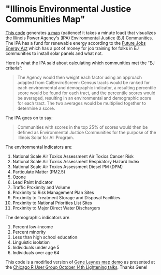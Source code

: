 # "Illinois Environmental Justice Communities Map"

[This code](https://github.com/TroyHernandez/IL_EJ_map) generates [a map](https://troyhernandez.shinyapps.io/IL_EJ_map/) (patience! it takes a minute load) that visualizes the Illinois Power Agency's (IPA) Environmental Justice (EJ) Communities.  The IPA has a fund for renewable energy according to the [Future Jobs Energy Act](https://www.illinois.gov/sites/ipa/Pages/Renewable_Resources.aspx) which has a pot of money for job training for folks in EJ communities to install solar panels and what not.

Here is what the IPA said about calculating which communities met the “EJ criteria”:

> The Agency would then weight each factor using an approach adapted from CalEnviroScreen: Census tracts would be ranked for each environmental and demographic indicator, a resulting percentile score would be found for each tract, and the percentile scores would be averaged, resulting in an environmental and demographic score for each tract.  The two averages would be multiplied together to determine a score.

The IPA goes on to say:

> Communities with scores in the top 25% of scores would then be defined as Environmental Justice Communities for the purpose of the Illinois Solar for All Program.

The environmental indicators are:

1. National Scale Air Toxics Assessment Air Toxics Cancer Risk
2. National Scale Air Toxics Assessment Respiratory Hazard Index
3. National Scale Air Toxics Assessment Diesel PM (DPM)
4. Particulate Matter (PM2.5)
5. Ozone
6. Lead Paint Indicator
7. Traffic Proximity and Volume
8. Proximity to Risk Management Plan Sites
9. Proximity to Treatment Storage and Disposal Facilities
10. Proximity to National Priorities List Sites
11. Proximity to Major Direct Water Dischargers

The demographic indicators are:

1. Percent low-income
2. Percent minority
3. Less than high school education
4. Linguistic isolation
5. Individuals under age 5
6. Individuals over age 64

This code is a modified version of [Gene Leynes map demo](https://github.com/geneorama/wnv_map_demo) as presented at the [Chicago R User Group October 14th Lightening talks](https://github.com/Chicago-R-User-Group/Oct.-14th-Short-Talks).  Thanks Gene!